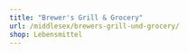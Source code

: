 ```yaml
---
title: "Brewer's Grill & Grocery"
url: /middlesex/brewers-grill-und-grocery/
shop: Lebensmittel
---
```

